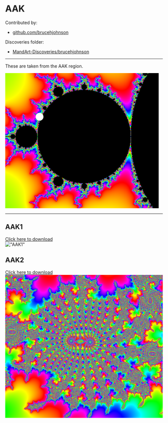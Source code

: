 # AAK

Contributed by:

- [github.com/brucehjohnson](https://github.com/brucehjohnson)

Discoveries folder:

- [MandArt-Discoveries/brucehjohnson](https://github.com/denisecase/MandArt-Discoveries/tree/main/brucehjohnson)

-----

These are taken from the AAK region. 

![AAK](AAK.png)

-----

## AAK1

<a href="AAJ1.mandart" download="AAK1.mandart">Click here to download</a><br>
!["AAK1"](AAJ1.png)

## AAK2

<a href="AAK2.mandart" download="AAK2.mandart">Click here to download</a><br>
!["AAK2"](AAK2.png)
